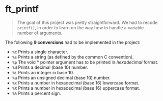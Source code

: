 # ft_printf

> The goal of this project was pretty straightforward. We had to recode `printf()`, in order to learn on the way how to handle a variable number of arguments.


The following **9 conversions** had to be implemented in the project:<br>
* `%c` Prints a single character.<br>
* `%s` Prints a string (as defined by the common C convention).<br>
* `%p` The void * pointer argument has to be printed in *hexadecimal* format.<br>
* `%d` Prints a decimal (base 10) number.<br>
* `%i` Prints an integer in base 10.<br>
* `%u` Prints an unsigned decimal (base 10) number.<br>
* `%x` Prints a number in hexadecimal (base 16) lowercase format.<br>
* `%X` Prints a number in hexadecimal (base 16) uppercase format.<br>
* `%%` Prints a percent sign.<br>

